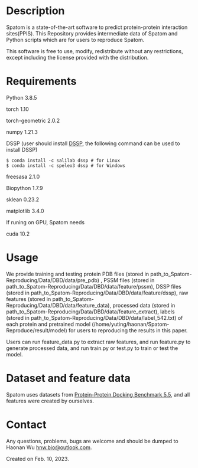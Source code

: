 # Description

Spatom is a state-of-the-art software to predict protein-protein interaction sites(PPIS). This Repository provides intermediate data of Spatom and Python scripts which are for users to reproduce Spatom.
                                                                                
This software is free to use, modify, redistribute without any restrictions, except including the license provided with the distribution. 

# Requirements

Python 3.8.5

torch 1.10

torch-geometric 2.0.2

numpy 1.21.3

DSSP (user should install [DSSP](https://swift.cmbi.umcn.nl/gv/dssp/), the following command can be used to install DSSP)

```
$ conda install -c salilab dssp # for Linux
$ conda install -c speleo3 dssp # for Windows
```

freesasa 2.1.0

Biopython 1.7.9

sklean 0.23.2

matplotlib 3.4.0

If runing on GPU, Spatom needs

cuda 10.2

# Usage

We provide training and testing protein PDB files (stored in path_to_Spatom-Reproducing/Data/DBD/data/pre_pdb) , PSSM files (stored in path_to_Spatom-Reproducing/Data/DBD/data/feature/pssm), DSSP files (stored in path_to_Spatom-Reproducing/Data/DBD/data/feature/dssp), raw features (stored in path_to_Spatom-Reproducing/Data/DBD/data/feature_data), processed data (stored in path_to_Spatom-Reproducing/Data/DBD/data/feature_extract), labels (stored in path_to_Spatom-Reproducing/Data/DBD/data/label_542.txt) of each protein and pretrained model (/home/yuting/haonan/Spatom-Reproduce/result/model) for users to reproducing the results in this paper.

Users can run feature_data.py to extract raw features, and run feature.py to generate processed data, and run train.py or test.py to train or test the model.

# Dataset and feature data

Spatom uses datasets from [Protein-Protein Docking Benchmark 5.5](https://zlab.umassmed.edu/benchmark/), and all features were created by ourselves. 

# Contact

Any questions, problems, bugs are welcome and should be dumped to Haonan Wu <hnw.bio@outlook.com>.

Created on Feb. 10, 2023.

